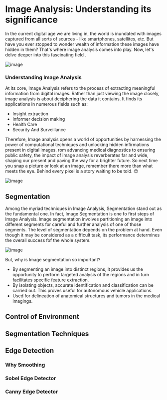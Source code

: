 # Image Analysis: Understanding its significance
In the current digital age we are living in, the world is inundated with images captured from all sorts of sources - like smartphones, satellites, etc. But have you ever stopped to wonder wealth of information these images have hidden in them? That's where image analysis comes into play. Now, let's delve deeper into this fascinating field .

![image](https://github.com/AravindSuresh97/AravindSuresh97.github.io/assets/138949012/bd790785-c281-4ee6-abc9-61226308057a)

### Understanding Image Analysis
At its core, Image Analysis refers to the process of extracting meaningful information from digital images. Rather than just viewing the image closely, image analysis is about deciphering the data it contains. It finds its applications in numerous fields such as:
- Insight extraction
- Informer decision making
- Health Care
- Security And Surveillance

Therefore, Image analysis opens a world of opportunities by harnessing the power of computational techniques and unlocking hidden infirmations present in digital images. rom advancing medical diagnostics to ensuring public safety, the impact of image analysis reverberates far and wide, shaping our present and paving the way for a brighter future. So next time you snap a picture or look at an image, remember there more than what meets the eye. Behind every pixel is a story waiting to be told. 😉

![image](https://github.com/AravindSuresh97/AravindSuresh97.github.io/assets/138949012/eb2d8544-c791-4a4b-b750-7c08a106701c)


## Segmentation
Among the myriad techniques in Image Analysis, Segmentation stand out as the fundamental one. In fact, Image Segmentation is one fo first steps of Image Analysis. 
Image segmentation involves partitioning an image into different segments for careful and further analysis of one of those segments. The level of segmentation depends on the problem at hand. Even though it may be considered as a difficult task, its performance determines the overall success fof the whole system.

![image](https://github.com/AravindSuresh97/AravindSuresh97.github.io/assets/138949012/2c402a30-8052-4026-ac52-2797eeed209b)

But, why is Image segmentation so important?

- By segmenting an image into distinct regions, it provides us the opportunity to perform targeted analysis of the regions and in turn facilitates specific feature extraction.
- By isolating objects, accurate identification and classification can be carried out. This proves useful for autonomous vehicle applications.
- Used for delineation of anatomical structures and tumors in the medical imagings.




## Control of Environment


## Segmentation Techniques


## Edge Detection

### Why Smoothing
### Sobel Edge Detector
### Canny Edge Detector


